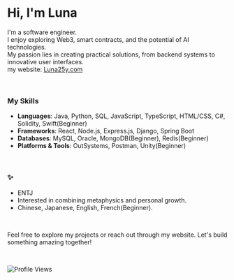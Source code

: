 # Hi, I'm Luna

I'm a software engineer.<br>
I enjoy exploring Web3, smart contracts, and the potential of AI technologies.<br>
My passion lies in creating practical solutions, from backend systems to innovative user interfaces.<br>
my website: [Luna25y.com](https://luna25y.com)

<br>

### My Skills
- **Languages**: Java, Python, SQL, JavaScript, TypeScript, HTML/CSS, C#, Solidity, Swift(Beginner)
- **Frameworks**: React, Node.js, Express.js, Django, Spring Boot
- **Databases**: MySQL, Oracle, MongoDB(Beginner), Redis(Beginner)
- **Platforms & Tools**: OutSystems, Postman, Unity(Beginner)

<br>

### ✨
- ENTJ 
- Interested in combining metaphysics and personal growth.
- Chinese, Japanese, English, French(Beginner).

<br>

Feel free to explore my projects or reach out through my website. Let's build something amazing together!

<br>

![Profile Views](https://komarev.com/ghpvc/?username=luna25y&color=green)

